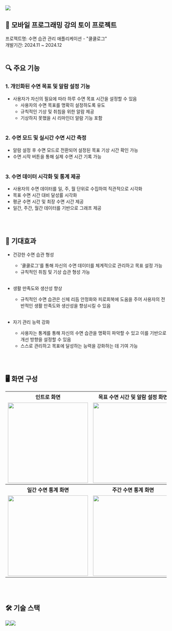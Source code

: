 <img src="https://capsule-render.vercel.app/api?type=waving&color=auto&height=200&section=header&text=수면%20습관%20관리%20애플리케이션%20-%20쿨쿨로그&fontSize=40" />

## 📌 모바일 프로그래밍 강의 토이 프로젝트 
프로젝트명: 수면 습관 관리 애플리케이션 - "쿨쿨로그" <br>
개발기간: 2024.11 ~ 2024.12
<br><br/>
## 🔍 주요 기능

### 1. 개인화된 수면 목표 및 알람 설정 기능
- 사용자가 자신의 필요에 따라 하루 수면 목표 시간을 설정할 수 있음
  - 사용자의 수면 목표를 명확히 설정하도록 유도
  - 규칙적인 기상 및 취침을 위한 알람 제공
  - 기상하지 못했을 시 리마인더 알람 기능 포함 <br><br/>

### 2. 수면 모드 및 실시간 수면 시간 측정
- 알람 설정 후 수면 모드로 전환되어 설정된 목표 기상 시간 확인 가능
- 수면 시작 버튼을 통해 실제 수면 시간 기록 가능<br><br/>

### 3. 수면 데이터 시각화 및 통계 제공
- 사용자의 수면 데이터를 일, 주, 월 단위로 수집하여 직관적으로 시각화
 - 목표 수면 시간 대비 달성률 시각화
 - 평균 수면 시간 및 최장 수면 시간 제공
 - 일간, 주간, 월간 데이터를 기반으로 그래프 제공<br><br/>
 <br>

 ## 🌙 기대효과
 - 건강한 수면 습관 형성
   - '쿨쿨로그'를 통해 자신의 수면 데이터를 체계적으로 관리하고 목표 설정 가능
   - 규칙적인 취침 및 기상 습관 형성 가능<br><br/>
     
 - 생활 만족도와 생산성 향상
   - 규칙적인 수면 습관은 신체 리듬 안정화와 피로회복에 도움을 주어 사용자의 전반적인 생활 만족도와 생산성을 향상시킬 수 있음<br><br/>
     
 - 자기 관리 능력 강화
   - 사용자는 통계를 통해 자신의 수면 습관을 명확히 파악할 수 있고 이를 기반으로 개선 방향을 설정할 수 있음
   - 스스로 관리하고 목표에 달성하는 능력을 강화하는 데 기여 가능<br><br/>
 
 <br>
 
 ## 🖥️ 화면 구성

<table>
  <tr>
    <th>인트로 화면</th>
    <th>목표 수면 시간 및 알람 설정 화면</th>
    <th>슬립 모드 화면</th>
  </tr>
  <tr>
    <td align="center"><img src="https://github.com/user-attachments/assets/b3ea35d0-3ad9-451a-8afe-5747ac29a023"  width="250"></td>
    <td align="center"><img src="https://github.com/user-attachments/assets/59eab204-c746-421c-9e7c-478abc9f4ff2"  width="250"></td>
    <td align="center"><img src="https://github.com/user-attachments/assets/bb786ada-28b3-4707-9b46-208a02434e00"  width="250"></td>
  </tr>
  <tr>
    <th>일간 수면 통계 화면</th>
    <th>주간 수면 통계 화면</th>
    <th>월간 수면 통계 화면</th>
  </tr>
  <tr>
    <td align="center"><img src="https://github.com/user-attachments/assets/3e3d97c2-422c-479d-b3d1-c4ecca13699f"  width="250"></td>
    <td align="center"><img src="https://github.com/user-attachments/assets/394debb0-7fcc-4665-8a8d-783af4c7c969"  width="250"></td>
    <td align="center"><img src="https://github.com/user-attachments/assets/bffda9ec-cb01-4bf3-b723-056bf7fb99e4"  width="250"></td>
  </tr>
</table>


 <br><br/>

 ## 🛠️ 기술 스택
<img src="https://img.shields.io/badge/androidstudio-3DDC84?style=for-the-badge&logo=androidstudio&logoColor=white"><img src="https://img.shields.io/badge/gradle-02303A?style=for-the-badge&logo=gradle&logoColor=white">
 
 <br><br/>
